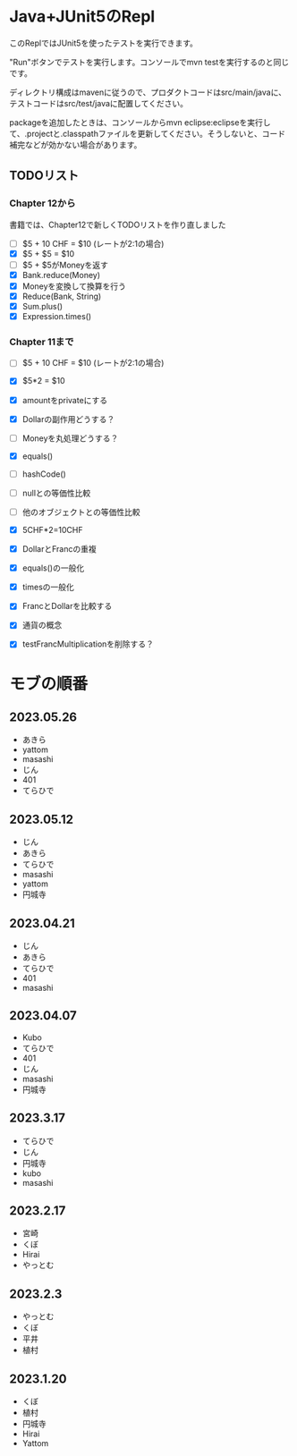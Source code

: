 # Java+JUnit5のRepl

このReplではJUnit5を使ったテストを実行できます。

"Run"ボタンでテストを実行します。コンソールでmvn testを実行するのと同じです。

ディレクトリ構成はmavenに従うので、プロダクトコードはsrc/main/javaに、テストコードはsrc/test/javaに配置してください。

packageを追加したときは、コンソールからmvn eclipse:eclipseを実行して、.projectと.classpathファイルを更新してください。そうしないと、コード補完などが効かない場合があります。

## TODOリスト

### Chapter 12から

書籍では、Chapter12で新しくTODOリストを作り直しました

- [ ] $5 + 10 CHF = $10 (レートが2:1の場合)
- [x] $5 + $5 = $10
- [ ] $5 + $5がMoneyを返す
- [x] Bank.reduce(Money)
- [x] Moneyを変換して換算を行う
- [x] Reduce(Bank, String)
- [x] Sum.plus()
- [x] Expression.times()

### Chapter 11まで

- [ ] $5 + 10 CHF = $10 (レートが2:1の場合)
- [x] $5*2 = $10
- [x] amountをprivateにする
- [x] Dollarの副作用どうする？
- [ ] Moneyを丸処理どうする？
- [x] equals()
- [ ] hashCode()
- [ ] nullとの等価性比較
- [ ] 他のオブジェクトとの等価性比較
- [x] 5CHF*2=10CHF
- [x] DollarとFrancの重複
- [x] equals()の一般化
- [x] timesの一般化
- [x] FrancとDollarを比較する
- [x] 通貨の概念
- [x] testFrancMultiplicationを削除する？


# モブの順番

## 2023.05.26
- あきら
- yattom
- masashi
- じん
- 401
- てらひで

## 2023.05.12
- じん
- あきら
- てらひで
- masashi
- yattom
- 円城寺

## 2023.04.21
- じん
- あきら
- てらひで
- 401
- masashi

## 2023.04.07
- Kubo
- てらひで
- 401
- じん
- masashi
- 円城寺

## 2023.3.17
- てらひで
- じん
- 円城寺
- kubo
- masashi

## 2023.2.17
- 宮崎
- くぼ
- Hirai
- やっとむ

## 2023.2.3
- やっとむ
- くぼ
- 平井
- 植村

## 2023.1.20
- くぼ
- 植村
- 円城寺
- Hirai
- Yattom


